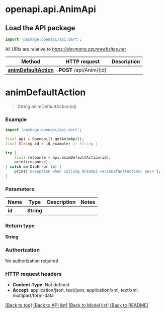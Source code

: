 # openapi.api.AnimApi

## Load the API package
```dart
import 'package:openapi/api.dart';
```

All URIs are relative to *https://devmana.azurewebsites.net*

Method | HTTP request | Description
------------- | ------------- | -------------
[**animDefaultAction**](AnimApi.md#animdefaultaction) | **POST** /api/Anim/{id} | 


# **animDefaultAction**
> String animDefaultAction(id)



### Example
```dart
import 'package:openapi/api.dart';

final api = Openapi().getAnimApi();
final String id = id_example; // String | 

try {
    final response = api.animDefaultAction(id);
    print(response);
} catch on DioError (e) {
    print('Exception when calling AnimApi->animDefaultAction: $e\n');
}
```

### Parameters

Name | Type | Description  | Notes
------------- | ------------- | ------------- | -------------
 **id** | **String**|  | 

### Return type

**String**

### Authorization

No authorization required

### HTTP request headers

 - **Content-Type**: Not defined
 - **Accept**: application/json, text/json, application/xml, text/xml, multipart/form-data

[[Back to top]](#) [[Back to API list]](../README.md#documentation-for-api-endpoints) [[Back to Model list]](../README.md#documentation-for-models) [[Back to README]](../README.md)

